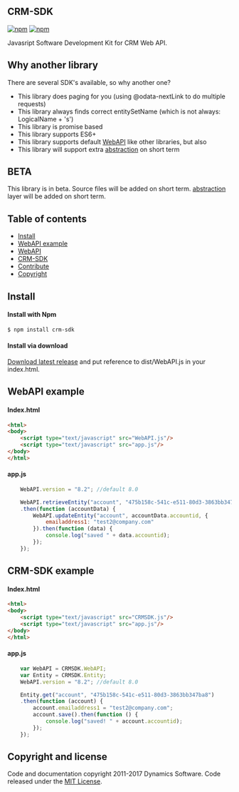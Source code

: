 
## CRM-SDK

[![npm](https://img.shields.io/npm/dm/crm-sdk.svg)](https://www.npmjs.com/package/crm-sdk)
[![npm](https://img.shields.io/npm/dt/crm-sdk.svg)](https://www.npmjs.com/package/crm-sdk)

Javasript Software Development Kit for CRM Web API.

## Why another library
There are several SDK's available, so why another one?
* This library does paging for you (using @odata-nextLink to do multiple requests)
* This library always finds correct entitySetName (which is not always: LogicalName + 's')
* This library is promise based
* This library supports ES6+
* This library supports default [WebAPI](#webapi-example) like other libraries, but also
* This library will support extra [abstraction](#crm-sdk-example) on short term

## BETA

This library is in beta. Source files will be added on short term.
[abstraction](#crm-sdk-example) layer will be added on short term.

## Table of contents

- [Install](#install)
- [WebAPI example](#webapi-example)
- [WebAPI](./WebAPI.md)
- [CRM-SDK](#crm-sdk-example)
- [Contribute](./Contribute.md)
- [Copyright](#copyright-and-license)

## Install

#### Install with Npm
```sh
$ npm install crm-sdk
```

#### Install via download
[Download latest release](https://github.com/dys-solutions/crm-sdk/archive/0.1.0.zip) and put reference to dist/WebAPI.js in your index.html.

## WebAPI example
#### Index.html
```html
<html>
<body>
    <script type="text/javascript" src="WebAPI.js"/>
    <script type="text/javascript" src="app.js"/>
</body>
</html>
```

#### app.js
```javascript
    WebAPI.version = "8.2"; //default 8.0

    WebAPI.retrieveEntity("account", "475b158c-541c-e511-80d3-3863bb347ba8")
    .then(function (accountData) {
        WebAPI.updateEntity("account", accountData.accountid, {
            emailaddress1: "test2@company.com"
        }).then(function (data) {
            console.log("saved " + data.accountid);
        });
    });
```

## CRM-SDK example
#### Index.html
```html
<html>
<body>
    <script type="text/javascript" src="CRMSDK.js"/>
    <script type="text/javascript" src="app.js"/>
</body>
</html>
```

#### app.js
```javascript
    var WebAPI = CRMSDK.WebAPI;
    var Entity = CRMSDK.Entity;
    WebAPI.version = "8.2"; //default 8.0

    Entity.get("account", "475b158c-541c-e511-80d3-3863bb347ba8")
    .then(function (account) {
        account.emailaddress1 = "test2@company.com";
        account.save().then(function () {
            console.log("saved! " + account.accountid);
        });
    });
```

## Copyright and license

Code and documentation copyright 2011-2017 Dynamics Software. Code released under the [MIT License](https://github.com/dys-solutions/crm-sdk/blob/master/LICENSE).
